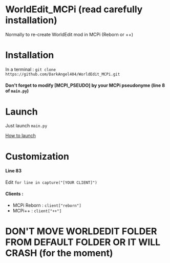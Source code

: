 WorldEdit\_MCPi (read carefully installation)
=============================================

Normally to re-create WorldEdit mod in MCPi (Reborn or ++)

Installation
============

In a terminal : `git clone https://github.com/DarkAngel404/WorldEdit_MCPi.git`

#### Don't forget to modify [MCPI_PSEUDO] by your MCPi pseudonyme (line 8 of `main.py`)

Launch
======

Just launch `main.py`

[How to launch](https://github-production-user-asset-6210df.s3.amazonaws.com/126427514/247960958-a9480259-0a6a-4f4a-85c6-51ddaeff2c6b.mp4)

Customization
=============

#### Line 83
Edit `for line in capture("[YOUR CLIENT]")`
#### Clients :
- MCPi Reborn : `client["reborn"]`
- MCPi++ : `client["++"]`

# DON'T MOVE WORLDEDIT FOLDER FROM DEFAULT FOLDER OR IT WILL CRASH (for the moment)
